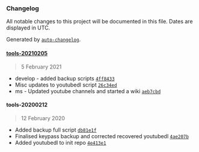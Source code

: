 ### Changelog

All notable changes to this project will be documented in this file. Dates are displayed in UTC.

Generated by [`auto-changelog`](https://github.com/CookPete/auto-changelog).

#### [tools-20210205](https://gitlab.com/Kathyikka/tools/compare/tools-20200212...tools-20210205)

> 5 February 2021

- develop - added backup scripts [`4ff8433`](https://gitlab.com/Kathyikka/tools/commit/4ff843311bda0337debed9b1a0dbf53e21c13a13)
- Misc updates to youtubedl script [`26c34ed`](https://gitlab.com/Kathyikka/tools/commit/26c34ed95095b703c2a91774de4ee27da5d3dddf)
- ms - Updated youtube channels and started a wiki [`aeb7cbd`](https://gitlab.com/Kathyikka/tools/commit/aeb7cbd0776ef6e6b6dfae409e145c384116cc38)

#### tools-20200212

> 12 February 2020

- Added backup full script [`db81e1f`](https://gitlab.com/Kathyikka/tools/commit/db81e1ff59e2463a45d844e50a668748fb74439e)
- Finalised keypass backup and corrected recovered youtubedl [`4ae207b`](https://gitlab.com/Kathyikka/tools/commit/4ae207bcdd7340cd5e3df7c6739cb268db40b302)
- Added youtubedl to init repo [`4e413e1`](https://gitlab.com/Kathyikka/tools/commit/4e413e1f98e147dbda9f3a1632324166ff319df6)
